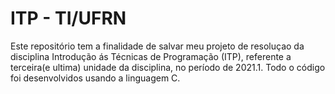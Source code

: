 # ITP - TI/UFRN

Este repositório tem a finalidade de salvar meu projeto de resoluçao da disciplina Introdução ás Técnicas de Programação (ITP), referente a terceira(e ultima) unidade da disciplina, no período de 2021.1.
Todo o código foi desenvolvidos usando a linguagem C.
